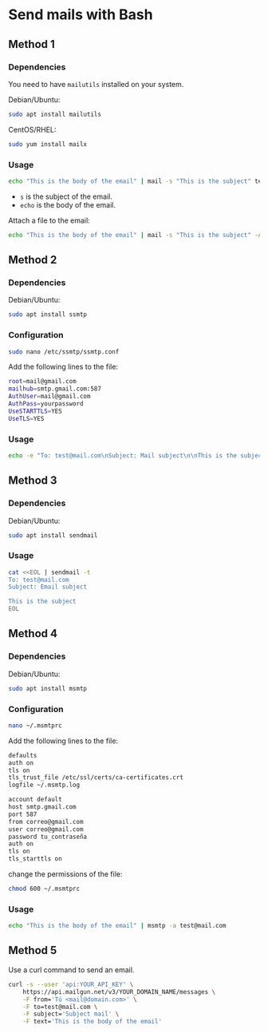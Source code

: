 # Send mails with Bash

## Method 1

### Dependencies

You need to have `mailutils` installed on your system.

Debian/Ubuntu:
```bash
sudo apt install mailutils
```

CentOS/RHEL:
```bash
sudo yum install mailx
```

### Usage

```bash
echo "This is the body of the email" | mail -s "This is the subject" test@test.com
```

- `s` is the subject of the email.
- `echo` is the body of the email.

Attach a file to the email:
```bash
echo "This is the body of the email" | mail -s "This is the subject" -A /path/to/file test@test.com
```

## Method 2

### Dependencies

Debian/Ubuntu:
```bash
sudo apt install ssmtp
```

### Configuration
```bash
sudo nano /etc/ssmtp/ssmtp.conf
```

Add the following lines to the file:
```bash
root=mail@gmail.com
mailhub=smtp.gmail.com:587
AuthUser=mail@gmail.com
AuthPass=yourpassword
UseSTARTTLS=YES
UseTLS=YES
```

### Usage

```bash
echo -e "To: test@mail.com\nSubject: Mail subject\n\nThis is the subject" | ssmtp test@mail.com
```

## Method 3

### Dependencies

Debian/Ubuntu:
```bash
sudo apt install sendmail
```

### Usage

```bash
cat <<EOL | sendmail -t
To: test@mail.com
Subject: Email subject

This is the subject
EOL
```

## Method 4

### Dependencies

Debian/Ubuntu:
```bash
sudo apt install msmtp
```

### Configuration

```bash
nano ~/.msmtprc
```

Add the following lines to the file:
```bash
defaults
auth on
tls on
tls_trust_file /etc/ssl/certs/ca-certificates.crt
logfile ~/.msmtp.log

account default
host smtp.gmail.com
port 587
from correo@gmail.com
user correo@gmail.com
password tu_contraseña
auth on
tls on
tls_starttls on
```

change the permissions of the file:
```bash
chmod 600 ~/.msmtprc
```

### Usage

```bash
echo "This is the body of the email" | msmtp -a test@mail.com
```

## Method 5

Use a curl command to send an email.

```bash
curl -s --user 'api:YOUR_API_KEY' \
    https://api.mailgun.net/v3/YOUR_DOMAIN_NAME/messages \
    -F from='Tú <mail@domain.com>' \
    -F to=test@mail.com \
    -F subject='Subject mail' \
    -F text='This is the body of the email'
```

